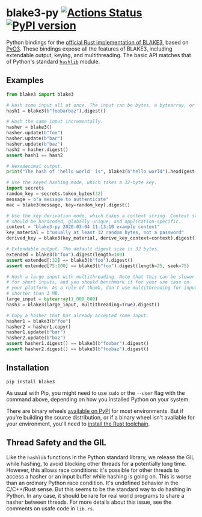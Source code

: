 # blake3-py [![Actions Status](https://github.com/oconnor663/blake3-py/workflows/tests/badge.svg)](https://github.com/oconnor663/blake3-py/actions) [![PyPI version](https://badge.fury.io/py/blake3.svg)](https://pypi.python.org/pypi/blake3)

Python bindings for the [official Rust implementation of
BLAKE3](https://github.com/BLAKE3-team/BLAKE3), based on
[PyO3](https://github.com/PyO3/pyo3). These bindings expose all the features of
BLAKE3, including extendable output, keying, and multithreading. The basic API
matches that of Python's standard
[`hashlib`](https://docs.python.org/3/library/hashlib.html) module.

## Examples

```python
from blake3 import blake3

# Hash some input all at once. The input can be bytes, a bytearray, or a memoryview.
hash1 = blake3(b"foobarbaz").digest()

# Hash the same input incrementally.
hasher = blake3()
hasher.update(b"foo")
hasher.update(b"bar")
hasher.update(b"baz")
hash2 = hasher.digest()
assert hash1 == hash2

# Hexadecimal output.
print("The hash of 'hello world' is", blake3(b"hello world").hexdigest())

# Use the keyed hashing mode, which takes a 32-byte key.
import secrets
random_key = secrets.token_bytes(32)
message = b"a message to authenticate"
mac = blake3(message, key=random_key).digest()

# Use the key derivation mode, which takes a context string. Context strings
# should be hardcoded, globally unique, and application-specific.
context = "blake3-py 2020-03-04 11:13:10 example context"
key_material = b"usually at least 32 random bytes, not a password"
derived_key = blake3(key_material, derive_key_context=context).digest()

# Extendable output. The default digest size is 32 bytes.
extended = blake3(b"foo").digest(length=100)
assert extended[:32] == blake3(b"foo").digest()
assert extended[75:100] == blake3(b"foo").digest(length=25, seek=75)

# Hash a large input with multithreading. Note that this can be slower
# for short inputs, and you should benchmark it for your use case on
# your platform. As a rule of thumb, don't use multithreading for inputs
# shorter than 1 MB.
large_input = bytearray(1_000_000)
hash3 = blake3(large_input, multithreading=True).digest()

# Copy a hasher that has already accepted some input.
hasher1 = blake3(b"foo")
hasher2 = hasher1.copy()
hasher1.update(b"bar")
hasher2.update(b"baz")
assert hasher1.digest() == blake3(b"foobar").digest()
assert hasher2.digest() == blake3(b"foobaz").digest()
```

## Installation

```
pip install blake3
```

As usual with Pip, you might need to use `sudo` or the `--user` flag
with the command above, depending on how you installed Python on your
system.

There are binary wheels [available on
PyPI](https://pypi.org/project/blake3/#files) for most environments. But
if you're building the source distribution, or if a binary wheel isn't
available for your environment, you'll need to [install the Rust
toolchain](https://rustup.rs).

## Thread Safety and the GIL

Like the `hashlib` functions in the Python standard library, we release
the GIL while hashing, to avoid blocking other threads for a potentially
long time. However, this allows race conditions: it's possible for other
threads to access a hasher or an input buffer while hashing is going on.
This is worse than an ordinary Python race condition. It's undefined
behavior in the C/C++/Rust sense. But this seems to be the standard way
to do hashing in Python. In any case, it should be rare for real world
programs to share a hasher between threads. For more details about this
issue, see the comments on usafe code in `lib.rs`.

